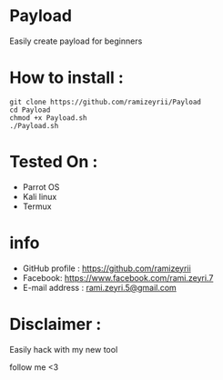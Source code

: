 # Payload
Easily create payload for beginners
# How to install :
```
git clone https://github.com/ramizeyrii/Payload
cd Payload
chmod +x Payload.sh
./Payload.sh
```
# Tested On :
* Parrot OS 
* Kali linux
* Termux
# info
* GitHub profile : https://github.com/ramizeyrii
* Facebook: https://www.facebook.com/rami.zeyri.7
* E-mail address : rami.zeyri.5@gmail.com
# Disclaimer :
Easily hack with my new tool

follow me <3
